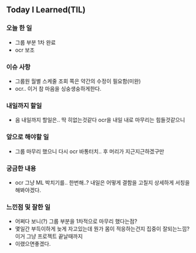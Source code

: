 ## Today I Learned(TIL)

### 오늘 한 일
- 그룹 부분 1차 완료
- ocr 보조 
### 이슈 사항
- 그룹원 월별 스케줄 조회 쪽은 약간의 수정이 필요함(미완)
- ocr.. 이거 참 마음을 싱숭생숭하게한다. 

### 내일까지 할일
- 음 내일까지 할일은.. 딱 히없는것같다 ocr을 내일 내로 마무리는 힘들것같으니

###  앞으로 해야할 일
- 그룹 마무리 했으니 다시 ocr 바통터치.. 후 머리가 지근지근하겠구만

### 궁금한 내용
- ocr 그냥 ML 박치기를.. 한번해..? 내일은 어떻게 결함을 고칠지 상세하게 서칭을 해봐야겠다.

### 느낀점 및 잘한 일
- 어쩌다 보니(?) 그룹 부분을 1차적으로 마무리 했다는점?
- 몇일간 부득이하게 늦게 자고있는데 뭔가 몸이 적응하는건지 집중이 잘되는느낌? 이거 그냥 프로젝트 끝날때까지
- 이랬으면좋겠다.